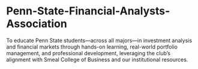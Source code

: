 # Penn-State-Financial-Analysts-Association
To educate Penn State students—across all majors—in investment analysis and financial markets through hands-on learning, real-world portfolio management, and professional development, leveraging the club’s alignment with Smeal College of Business and our institutional resources.
